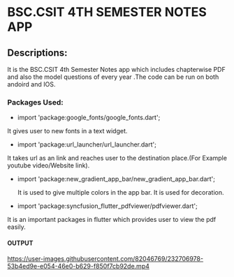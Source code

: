 # BSC.CSIT 4TH SEMESTER NOTES APP

## Descriptions:
It is the BSC.CSIT 4th Semester Notes app which includes chapterwise PDF and also the model questions of every year .The code can be run on both andoird and IOS.

### Packages Used:

- import 'package:google_fonts/google_fonts.dart';  

It gives user to new fonts in a text widget.

- import 'package:url_launcher/url_launcher.dart';  

 It takes url as an link and reaches user to the destination place.(For Example youtube video/Website link).

- import 'package:new_gradient_app_bar/new_gradient_app_bar.dart';

  It is used to give multiple colors in the app bar. It is used for decoration.


- import 'package:syncfusion_flutter_pdfviewer/pdfviewer.dart';

 It is an important packages in flutter which provides user to view the pdf easily.


#### OUTPUT
https://user-images.githubusercontent.com/82046769/232706978-53b4ed9e-e054-46e0-b629-f850f7cb92de.mp4








